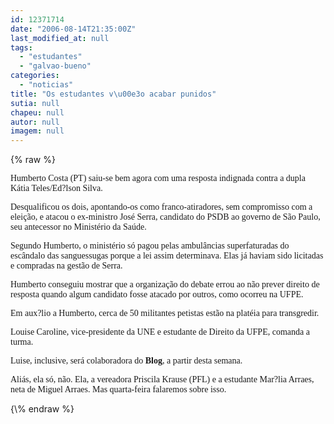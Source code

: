 ```yaml
---
id: 12371714
date: "2006-08-14T21:35:00Z"
last_modified_at: null
tags:
  - "estudantes"
  - "galvao-bueno"
categories:
  - "noticias"
title: "Os estudantes v\u00e3o acabar punidos"
sutia: null
chapeu: null
autor: null
imagem: null
---
```

{\% raw %}
<p><P><FONT face=Verdana>Humberto Costa (PT) saiu-se bem agora com uma resposta indignada contra a dupla Kátia Teles/Ed?lson Silva.</FONT></P></p>
<p><P><FONT face=Verdana>Desqualificou os dois, apontando-os como franco-atiradores, sem compromisso com a eleição, e atacou o ex-ministro José Serra, candidato do PSDB ao governo de São Paulo, seu antecessor no Ministério da Saúde.</FONT></P></p>
<p><P><FONT face=Verdana>Segundo Humberto, o ministério só pagou pelas ambulâncias superfaturadas do escândalo das sanguessugas porque a lei assim determinava. Elas já haviam sido licitadas e compradas na gestão de Serra.</FONT></P></p>
<p><P><FONT face=Verdana>Humberto conseguiu mostrar que a organização do debate errou ao não prever direito de resposta quando algum candidato fosse atacado por outros, como ocorreu na UFPE.</FONT></P></p>
<p><P><FONT face=Verdana>Em aux?lio a Humberto, cerca de 50 militantes petistas estão na platéia para transgredir. </FONT></P></p>
<p><P><FONT face=Verdana>Louise Caroline, vice-presidente da UNE e estudante de Direito da UFPE, comanda a turma.</FONT></P></p>
<p><P><FONT face=Verdana>Luise, inclusive, será colaboradora do <STRONG>Blog</STRONG>, a partir desta semana. </FONT></P></p>
<p><P><FONT face=Verdana>Aliás, ela só, não. Ela, a vereadora Priscila Krause (PFL) e a estudante Mar?lia Arraes, neta de Miguel Arraes. Mas quarta-feira falaremos sobre isso.</FONT></P> </p>
{\% endraw %}